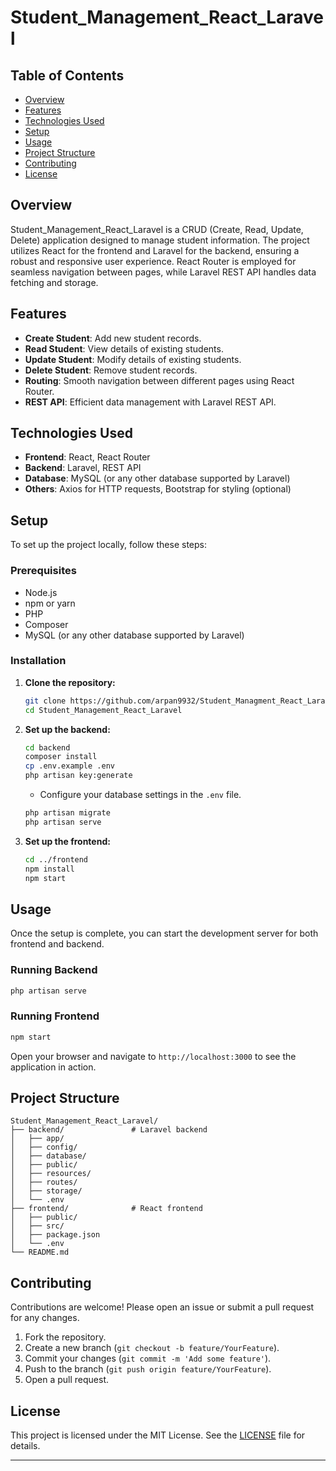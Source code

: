 

# Student_Management_React_Laravel

## Table of Contents
- [Overview](#overview)
- [Features](#features)
- [Technologies Used](#technologies-used)
- [Setup](#setup)
- [Usage](#usage)
- [Project Structure](#project-structure)
- [Contributing](#contributing)
- [License](#license)

## Overview
Student_Management_React_Laravel is a CRUD (Create, Read, Update, Delete) application designed to manage student information. The project utilizes React for the frontend and Laravel for the backend, ensuring a robust and responsive user experience. React Router is employed for seamless navigation between pages, while Laravel REST API handles data fetching and storage.

## Features
- **Create Student**: Add new student records.
- **Read Student**: View details of existing students.
- **Update Student**: Modify details of existing students.
- **Delete Student**: Remove student records.
- **Routing**: Smooth navigation between different pages using React Router.
- **REST API**: Efficient data management with Laravel REST API.

## Technologies Used
- **Frontend**: React, React Router
- **Backend**: Laravel, REST API
- **Database**: MySQL (or any other database supported by Laravel)
- **Others**: Axios for HTTP requests, Bootstrap for styling (optional)

## Setup
To set up the project locally, follow these steps:

### Prerequisites
- Node.js
- npm or yarn
- PHP
- Composer
- MySQL (or any other database supported by Laravel)

### Installation

1. **Clone the repository:**
   ```sh
   git clone https://github.com/arpan9932/Student_Managment_React_Laravel.git
   cd Student_Management_React_Laravel
   ```

2. **Set up the backend:**
   ```sh
   cd backend
   composer install
   cp .env.example .env
   php artisan key:generate
   ```

   - Configure your database settings in the `.env` file.

   ```sh
   php artisan migrate
   php artisan serve
   ```

3. **Set up the frontend:**
   ```sh
   cd ../frontend
   npm install
   npm start
   ```

## Usage
Once the setup is complete, you can start the development server for both frontend and backend.

### Running Backend
```sh
php artisan serve
```

### Running Frontend
```sh
npm start
```

Open your browser and navigate to `http://localhost:3000` to see the application in action.

## Project Structure
```plaintext
Student_Management_React_Laravel/
├── backend/               # Laravel backend
│   ├── app/
│   ├── config/
│   ├── database/
│   ├── public/
│   ├── resources/
│   ├── routes/
│   ├── storage/
│   └── .env
├── frontend/              # React frontend
│   ├── public/
│   ├── src/
│   ├── package.json
│   └── .env
└── README.md
```

## Contributing
Contributions are welcome! Please open an issue or submit a pull request for any changes.

1. Fork the repository.
2. Create a new branch (`git checkout -b feature/YourFeature`).
3. Commit your changes (`git commit -m 'Add some feature'`).
4. Push to the branch (`git push origin feature/YourFeature`).
5. Open a pull request.

## License
This project is licensed under the MIT License. See the [LICENSE](LICENSE) file for details.

---
